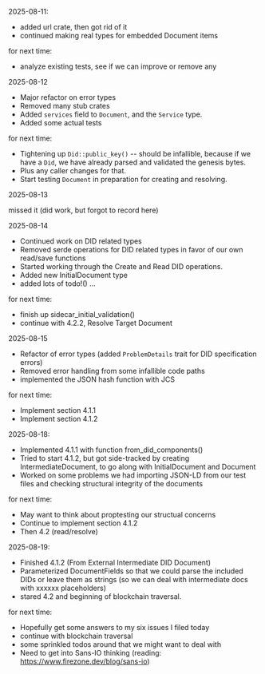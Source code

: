 
2025-08-11:

- added url crate, then got rid of it
- continued making real types for embedded Document items

for next time:

- analyze existing tests, see if we can improve or remove any


2025-08-12

- Major refactor on error types
- Removed many stub crates
- Added `services` field to `Document`, and the `Service` type.
- Added some actual tests

for next time:

- Tightening up `Did::public_key()` -- should be infallible, because if we have a `Did`, we have
  already parsed and validated the genesis bytes.
- Plus any caller changes for that.
- Start testing `Document` in preparation for creating and resolving.

2025-08-13

missed it (did work, but forgot to record here)


2025-08-14

- Continued work on DID related types
- Removed serde operations for DID related types in favor of our own read/save functions
- Started working through the Create and Read DID operations.
- Added new InitialDocument type
- added lots of todo!() ...


for next time:

- finish up sidecar_initial_validation()
- continue with 4.2.2, Resolve Target Document


2025-08-15

- Refactor of error types (added `ProblemDetails` trait for DID specification errors)
- Removed error handling from some infallible code paths
- implemented the JSON hash function with JCS

for next time:

- Implement section 4.1.1
- Implement section 4.1.2


2025-08-18:

- Implemented 4.1.1 with function from_did_components()
- Tried to start 4.1.2, but got side-tracked by creating IntermediateDocument, to go along with InitialDocument and Document
- Worked on some problems we had importing JSON-LD from our test files and checking structural integrity of the documents

for next time:

- May want to think about proptesting our structual concerns
- Continue to implement section 4.1.2
- Then 4.2 (read/resolve)


2025-08-19:

- Finished 4.1.2 (From External Intermediate DID Document)
- Parameterized DocumentFields so that we could parse the included DIDs or leave them as strings (so we can deal with intermediate docs with xxxxxx placeholders)
- stared 4.2 and beginning of blockchain traversal.

for next time:

- Hopefully get some answers to my six issues I filed today
- continue with blockchain traversal
- some sprinkled todos around that we might want to deal with
- Need to get into Sans-IO thinking (reading: https://www.firezone.dev/blog/sans-io)

